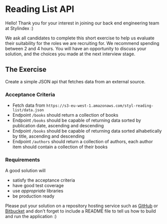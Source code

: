 # Reading List API
Hello! Thank you for your interest in joining our back end engineering team at Stylindex :)

We ask all candidates to complete this short exercise to help us evaluate their suitability for the roles we are recruiting for. We recommend spending between 2 and 4 hours. You will have an opportunity to discuss your solution, and the choices you made at the next interview stage.

## The Exercise
Create a simple JSON api that fetches data from an external source. 

### Acceptance Criteria
* Fetch data from `https://s3-eu-west-1.amazonaws.com/styl-reading-list/data.json`
* Endpoint `/books` should return a collection of books
* Endpoint `/books` should be capable of returning data sorted by publication date, ascending and descending
* Endpoint `/books` should be capable of returning data sorted alhabetically by title, ascending and descending
* Endpoint `/authors` should return a collection of authors, each author item should contain a collection of their books

### Requirements
A good solution will
* satisfy the acceptance criteria
* have good test coverage
* use _appropriate_ libraries
* be production ready

Please put your solution on a repository hosting service such as [GitHub](https://github.com) or [Bitbucket](https://bitbucket.org) and don't forget to include a README file to tell us how to build and run the application :)

